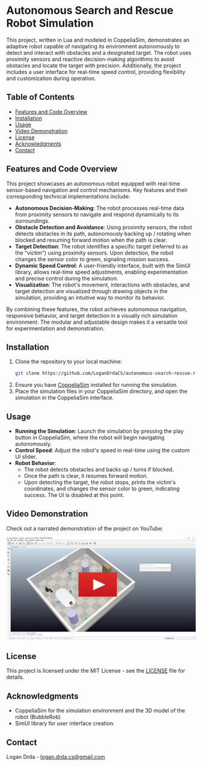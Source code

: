 # Autonomous Search and Rescue Robot Simulation

This project, written in Lua and modeled in CoppeliaSim, demonstrates an adaptive robot capable of navigating its environment autonomously to detect and interact with obstacles and a designated target. The robot uses proximity sensors and reactive decision-making algorithms to avoid obstacles and locate the target with precision. Additionally, the project includes a user interface for real-time speed control, providing flexibility and customization during operation.

## Table of Contents
- [Features and Code Overview](#features-and-code-overview)
- [Installation](#installation)
- [Usage](#usage)
- [Video Demonstration](#video-demonstration)
- [License](#license)
- [Acknowledgments](#acknowledgments)
- [Contact](#contact)

## Features and Code Overview
This project showcases an autonomous robot equipped with real-time sensor-based navigation and control mechanisms. Key features and their corresponding technical implementations include:

- **Autonomous Decision-Making**: The robot processes real-time data from proximity sensors to navigate and respond dynamically to its surroundings.
- **Obstacle Detection and Avoidance**: Using proximity sensors, the robot detects obstacles in its path, autonomously backing up / rotating when blocked and resuming forward motion when the path is clear.
- **Target Detection**: The robot identifies a specific target (referred to as the "victim") using proximity sensors. Upon detection, the robot changes the sensor color to green, signaling mission success.
- **Dynamic Speed Control**: A user-friendly interface, built with the SimUI library, allows real-time speed adjustments, enabling experimentation and precise control during the simulation.
- **Visualization**: The robot's movement, interactions with obstacles, and target detection are visualized through drawing objects in the simulation, providing an intuitive way to monitor its behavior.

By combining these features, the robot achieves autonomous navigation, responsive behavior, and target detection in a visually rich simulation environment. The modular and adjustable design makes it a versatile tool for experimentation and demonstration.

## Installation
1. Clone the repository to your local machine:
   ```bash
   git clone https://github.com/LoganDrdaCS/autonomous-search-rescue-robot-simulation.git
   ```
2. Ensure you have [CoppeliaSim](http://www.coppeliarobotics.com/) installed for running the simulation.
3. Place the simulation files in your CoppeliaSim directory, and open the simulation in the CoppeliaSim interface.

## Usage
- **Running the Simulation**: Launch the simulation by pressing the play button in CoppeliaSim, where the robot will begin navigating autonomously.
- **Control Speed**: Adjust the robot's speed in real-time using the custom UI slider.
- **Robot Behavior**: 
  - The robot detects obstacles and backs up / turns if blocked.
  - Once the path is clear, it resumes forward motion.
  - Upon detecting the target, the robot stops, prints the victim's coordinates, and changes the sensor color to green, indicating success. The UI is disabled at this point.

## Video Demonstration
Check out a narrated demonstration of the project on YouTube:

[![Watch the Demo](images/demonstration.jpg)](https://youtu.be/3q-JUUq5fc0)

## License
This project is licensed under the MIT License - see the [LICENSE](LICENSE) file for details.

## Acknowledgments
- CoppeliaSim for the simulation environment and the 3D model of the robot (BubbleRob)
- SimUI library for user interface creation.

## Contact
Logan Drda - logan.drda.cs@gmail.com
